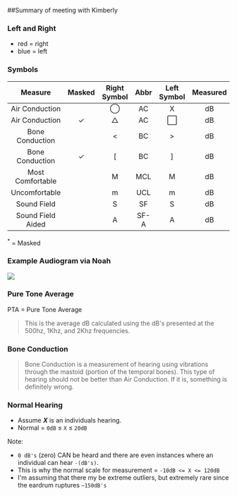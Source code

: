 ##Summary of meeting with Kimberly

### Left and Right

- red = right
- blue = left

### Symbols
 
Measure           | Masked | Right Symbol         | Abbr | Left Symbol  | Measured 
:----------------:|:------:|:--------------------:|:----:|:------------:|:--------:
Air Conduction    |        | &#9711;              |  AC  |      X       |   dB     
Air Conduction    |&#10003;| &#9651;              |  AC  |   &#8414;    |   dB     
Bone Conduction   |        | <                    |  BC  |      >       |   dB     
Bone Conduction   |&#10003;| [                    |  BC  |      ]       |   dB    
Most Comfortable  |        | M                    |  MCL |      M       |   dB     
Uncomfortable     |        | m                    |  UCL |      m       |   dB     
Sound Field       |        | S                    |  SF  |      S       |   dB     
Sound Field Aided |        | A                    | SF-A |      A       |   dB     

<sup>*</sup> = Masked

### Example Audiogram via Noah

![](http://f.cl.ly/items/0J1D0Z223j2I2D0c1d3q/audiogram.png)

### Pure Tone Average

PTA = Pure Tone Average

> This is the average dB calculated using the dB's presented at the 500hz, 1Khz, and 2Khz frequencies.

### Bone Conduction

> Bone Conduction is a measurement of hearing using vibrations through the mastoid (portion of the temporal bones). This type of hearing should not be better than Air Conduction. If it is, something is definitely wrong.

### Normal Hearing

- Assume  ___X___ is an individuals hearing.
- Normal = `0dB` &#8804; `X` &#8804; `20dB`

Note:

- `0 dB's` (zero) CAN be heard and there are even instances where an individual can hear `-(dB's)`. 
- This is why the normal scale for measurement = `-10dB <= X <= 120dB`
- I'm assuming that there my be extreme outliers, but extremely rare since the eardrum ruptures `~150dB's`

[1]: http://f.cl.ly/items/2e1y220R3c3k1H1K2146/triangle.png "Triangle"
[2]: http://f.cl.ly/items/451w3J2s2c1r0Q0D441V/changes.9.1.14.png "Circle"
[3]: http://f.cl.ly/items/2f0Y2g1Y411Q3y3Y0r1L/square.gif "Square"
[4]: http://f.cl.ly/items/0d1S3T2M2y213n0X0R24/left_angle.jpg "Left Angle"
[5]: http://f.cl.ly/items/0f1U0c1z3h2P1b2X2z0y/right_angle.png "Right Angle"
